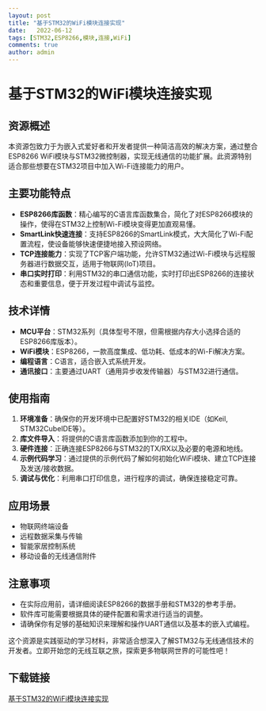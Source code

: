 ```yaml
---
layout: post
title: "基于STM32的WiFi模块连接实现"
date:   2022-06-12
tags: [STM32,ESP8266,模块,连接,WiFi]
comments: true
author: admin
---
```

# 基于STM32的WiFi模块连接实现

## 资源概述
本资源包致力于为嵌入式爱好者和开发者提供一种简洁高效的解决方案，通过整合ESP8266 WiFi模块与STM32微控制器，实现无线通信的功能扩展。此资源特别适合那些想要在STM32项目中加入Wi-Fi连接能力的用户。

## 主要功能特点
- **ESP8266库函数**：精心编写的C语言库函数集合，简化了对ESP8266模块的操作，使得在STM32上控制Wi-Fi模块变得更加直观易懂。
- **SmartLink快速连接**：支持ESP8266的SmartLink模式，大大简化了Wi-Fi配置流程，使设备能够快速便捷地接入预设网络。
- **TCP连接能力**：实现了TCP客户端功能，允许STM32通过Wi-Fi模块与远程服务器进行数据交互，适用于物联网(IoT)项目。
- **串口实时打印**：利用STM32的串口通信功能，实时打印出ESP8266的连接状态和重要信息，便于开发过程中调试与监控。

## 技术详情
- **MCU平台**：STM32系列（具体型号不限，但需根据内存大小选择合适的ESP8266库版本）。
- **WiFi模块**：ESP8266，一款高度集成、低功耗、低成本的Wi-Fi解决方案。
- **编程语言**：C语言，适合嵌入式系统开发。
- **通讯接口**：主要通过UART（通用异步收发传输器）与STM32进行通信。

## 使用指南
1. **环境准备**：确保你的开发环境中已配置好STM32的相关IDE（如Keil, STM32CubeIDE等）。
2. **库文件导入**：将提供的C语言库函数添加到你的工程中。
3. **硬件连接**：正确连接ESP8266与STM32的TX/RX以及必要的电源和地线。
4. **示例代码学习**：通过提供的示例代码了解如何初始化WiFi模块、建立TCP连接及发送/接收数据。
5. **调试与优化**：利用串口打印信息，进行程序的调试，确保连接稳定可靠。

## 应用场景
- 物联网终端设备
- 远程数据采集与传输
- 智能家居控制系统
- 移动设备的无线通信附件

## 注意事项
- 在实际应用前，请详细阅读ESP8266的数据手册和STM32的参考手册。
- 软件库可能需要根据具体的硬件配置和需求进行适当的调整。
- 请确保你有足够的基础知识来理解和操作UART通信以及基本的嵌入式编程。

这个资源是实践驱动的学习材料，非常适合想深入了解STM32与无线通信技术的开发者。立即开始您的无线互联之旅，探索更多物联网世界的可能性吧！

## 下载链接

[基于STM32的WiFi模块连接实现](https://pan.quark.cn/s/f59d292024c4)
